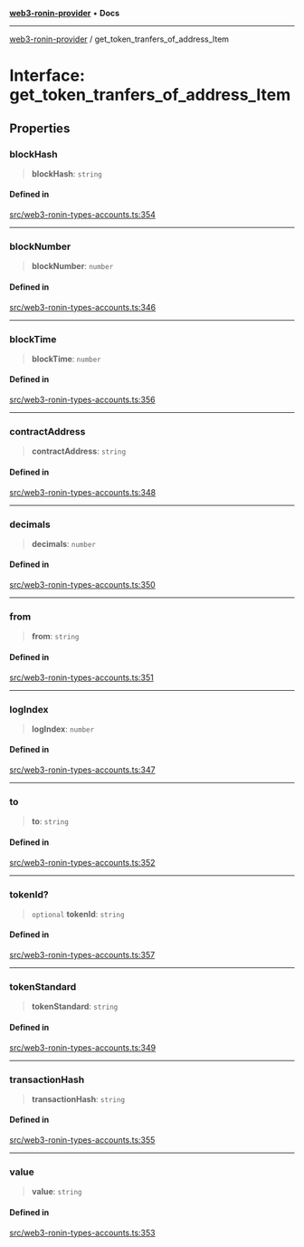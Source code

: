 [**web3-ronin-provider**](../README.md) • **Docs**

***

[web3-ronin-provider](../globals.md) / get\_token\_tranfers\_of\_address\_Item

# Interface: get\_token\_tranfers\_of\_address\_Item

## Properties

### blockHash

> **blockHash**: `string`

#### Defined in

[src/web3-ronin-types-accounts.ts:354](https://github.com/chuacw/web3-ronin-provider/blob/4a0b7e0e7b62260bac28b4a11f9e6d6a49bfdfb2/src/web3-ronin-types-accounts.ts#L354)

***

### blockNumber

> **blockNumber**: `number`

#### Defined in

[src/web3-ronin-types-accounts.ts:346](https://github.com/chuacw/web3-ronin-provider/blob/4a0b7e0e7b62260bac28b4a11f9e6d6a49bfdfb2/src/web3-ronin-types-accounts.ts#L346)

***

### blockTime

> **blockTime**: `number`

#### Defined in

[src/web3-ronin-types-accounts.ts:356](https://github.com/chuacw/web3-ronin-provider/blob/4a0b7e0e7b62260bac28b4a11f9e6d6a49bfdfb2/src/web3-ronin-types-accounts.ts#L356)

***

### contractAddress

> **contractAddress**: `string`

#### Defined in

[src/web3-ronin-types-accounts.ts:348](https://github.com/chuacw/web3-ronin-provider/blob/4a0b7e0e7b62260bac28b4a11f9e6d6a49bfdfb2/src/web3-ronin-types-accounts.ts#L348)

***

### decimals

> **decimals**: `number`

#### Defined in

[src/web3-ronin-types-accounts.ts:350](https://github.com/chuacw/web3-ronin-provider/blob/4a0b7e0e7b62260bac28b4a11f9e6d6a49bfdfb2/src/web3-ronin-types-accounts.ts#L350)

***

### from

> **from**: `string`

#### Defined in

[src/web3-ronin-types-accounts.ts:351](https://github.com/chuacw/web3-ronin-provider/blob/4a0b7e0e7b62260bac28b4a11f9e6d6a49bfdfb2/src/web3-ronin-types-accounts.ts#L351)

***

### logIndex

> **logIndex**: `number`

#### Defined in

[src/web3-ronin-types-accounts.ts:347](https://github.com/chuacw/web3-ronin-provider/blob/4a0b7e0e7b62260bac28b4a11f9e6d6a49bfdfb2/src/web3-ronin-types-accounts.ts#L347)

***

### to

> **to**: `string`

#### Defined in

[src/web3-ronin-types-accounts.ts:352](https://github.com/chuacw/web3-ronin-provider/blob/4a0b7e0e7b62260bac28b4a11f9e6d6a49bfdfb2/src/web3-ronin-types-accounts.ts#L352)

***

### tokenId?

> `optional` **tokenId**: `string`

#### Defined in

[src/web3-ronin-types-accounts.ts:357](https://github.com/chuacw/web3-ronin-provider/blob/4a0b7e0e7b62260bac28b4a11f9e6d6a49bfdfb2/src/web3-ronin-types-accounts.ts#L357)

***

### tokenStandard

> **tokenStandard**: `string`

#### Defined in

[src/web3-ronin-types-accounts.ts:349](https://github.com/chuacw/web3-ronin-provider/blob/4a0b7e0e7b62260bac28b4a11f9e6d6a49bfdfb2/src/web3-ronin-types-accounts.ts#L349)

***

### transactionHash

> **transactionHash**: `string`

#### Defined in

[src/web3-ronin-types-accounts.ts:355](https://github.com/chuacw/web3-ronin-provider/blob/4a0b7e0e7b62260bac28b4a11f9e6d6a49bfdfb2/src/web3-ronin-types-accounts.ts#L355)

***

### value

> **value**: `string`

#### Defined in

[src/web3-ronin-types-accounts.ts:353](https://github.com/chuacw/web3-ronin-provider/blob/4a0b7e0e7b62260bac28b4a11f9e6d6a49bfdfb2/src/web3-ronin-types-accounts.ts#L353)
